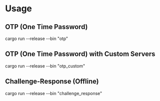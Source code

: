 # Usage

## OTP (One Time Password)

cargo run --release --bin "otp"

## OTP (One Time Password) with Custom Servers

cargo run --release --bin "otp_custom"

## Challenge-Response (Offline)

cargo run --release --bin "challenge_response"
